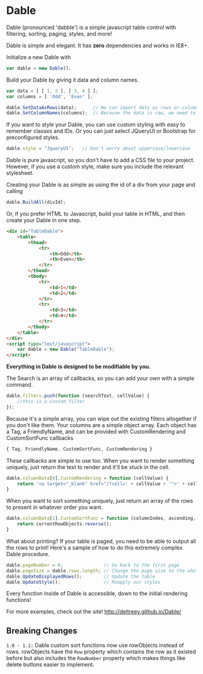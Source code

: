 Dable
=====

Dable (pronounced 'dabble') is a simple javascript table control with filtering, sorting, paging, styles, and more!

Dable is simple and elegant.  It has __zero__ dependencies and works in IE8+.

Initialize a new Dable with

```javascript
var dable = new Dable();
```
Build your Dable by giving it data and column names.

```javascript
var data = [ [ 1, 2 ], [ 3, 4 ] ];
var columns = [ 'Odd', 'Even' ];

dable.SetDataAsRows(data);		// We can import data as rows or columns for flexibility
dable.SetColumnNames(columns);	// Because the data is raw, we need to name our columns
```
If you want to style your Dable, you can use custom styling with easy to remember classes and IDs.
Or you can just select JQueryUI or Bootstrap for preconfigured styles.

```javascript
dable.style = "JqueryUI";	// Don't worry about uppercase/lowercase
```
Dable is pure javascript, so you don't have to add a CSS file to your project.  However, if you use a custom style, make sure you include the relevant stylesheet.

Creating your Dable is as simple as using the id of a div from your page and calling

```javascript
dable.BuildAll(divId);
```
Or, if you prefer HTML to Javascript, build your table in HTML, and then create your Dable in one step.

```html
<div id="TableDable">
	<table>
		<thead>
			<tr>
				<th>Odd</th>
				<th>Even</th>
			</tr>
		</thead>
		<tbody>
			<tr>
				<td>1</td>
				<td>2</td>
			</tr>
			<tr>
				<td>3</td>
				<td>4</td>
			</tr>
		</tbody>
	</table>
</div>
<script type="text/javascript">
	var dable = new Dable("TableDable");
</script>
```
__Everything in Dable is designed to be modifiable by you.__

The Search is an array of callbacks, so you can add your own with a simple command.

```javascript
dable.filters.push(function (searchText, cellValue) {
	//this is a custom filter
});
```
Because it's a simple array, you can wipe out the existing filters altogether if you don't like them.
Your columns are a simple object array.  Each object has a Tag, a FriendlyName, and can be provided with CustomRendering and CustomSortFunc callbacks

```javascript
{ Tag, FriendlyName, CustomSortFunc, CustomRendering }
```
These callbacks are simple to use too.  When you want to render something uniquely, just return the text to render and it'll be stuck in the cell.

```javascript
dable.columnData[0].CustomRendering = function (cellValue) {
	return '<a target="_blank" href="/?cell=' + cellValue + '">' + cellValue + '</a>';
}
```
When you want to sort something uniquely, just return an array of the rows to present in whatever order you want.

```javascript
dable.columnData[1].CustomSortFunc = function (columnIndex, ascending, currentRowObjects) {
	return currentRowObjects.reverse();
}
```
What about printing?  If your table is paged, you need to be able to output all the rows to print!
Here's a sample of how to do this extremely complex Dable procedure.

```javascript
dable.pageNumber = 0;				// Go back to the first page
dable.pageSize = dable.rows.length;	// Change the page size to the whole table size
dable.UpdateDisplayedRows();		// Update the table
dable.UpdateStyle();				// Reapply our styles
```

Every function inside of Dable is accessible, down to the initial rendering functions!

For more examples, check out the site! http://deltreey.github.io/Dable/

Breaking Changes
-----

`1.0 - 1.1:` Dable custom sort functions now use rowObjects instead of rows.  rowObjects have the `Row` property which contains the row as it existed before but also includes the `RowNumber` property which makes things like delete buttons easier to implement.
